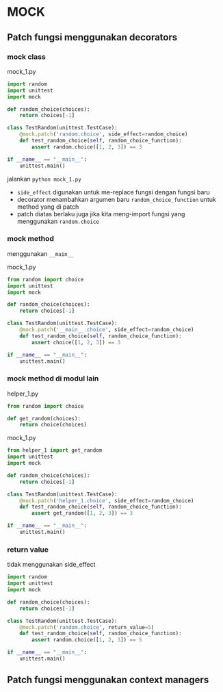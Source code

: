 
# MOCK

## Patch fungsi menggunakan decorators

### mock class

mock_1.py
```python
import random
import unittest
import mock

def random_choice(choices):
	return choices[-1]

class TestRandom(unittest.TestCase):
	@mock.patch('random.choice', side_effect=random_choice)
	def test_random_choice(self, random_choice_function):
		assert random.choice([1, 2, 3]) == 3

if __name__ == "__main__":
	unittest.main()
```

jalankan `python mock_1.py`

- `side_effect` digunakan untuk me-replace fungsi dengan fungsi baru
- decorator menambahkan argumen baru `random_choice_function` untuk method yang di patch
- patch diatas berlaku juga jika kita meng-import fungsi yang menggunakan `random.choice`


### mock method
menggunakan `__main__`

mock_1.py
```python
from random import choice
import unittest
import mock

def random_choice(choices):
	return choices[-1]

class TestRandom(unittest.TestCase):
	@mock.patch('__main__.choice', side_effect=random_choice)
	def test_random_choice(self, random_choice_function):
		assert choice([1, 2, 3]) == 3

if __name__ == "__main__":
	unittest.main()
```

### mock method di modul lain

helper_1.py
```python
from random import choice

def get_random(choices):
	return choice(choices)
```

mock_1.py
```python
from helper_1 import get_random
import unittest
import mock

def random_choice(choices):
	return choices[-1]

class TestRandom(unittest.TestCase):
	@mock.patch('helper_1.choice', side_effect=random_choice)
	def test_random_choice(self, random_choice_function):
		assert get_random([1, 2, 3]) == 3

if __name__ == "__main__":
	unittest.main()
```

### return value
tidak menggunakan side_effect

```python
import random
import unittest
import mock

def random_choice(choices):
	return choices[-1]

class TestRandom(unittest.TestCase):
	@mock.patch('random.choice', return_value=5)
	def test_random_choice(self, random_choice_function):
		assert random.choice([1, 2, 3]) == 5

if __name__ == "__main__":
	unittest.main()
```

## Patch fungsi menggunakan context managers

